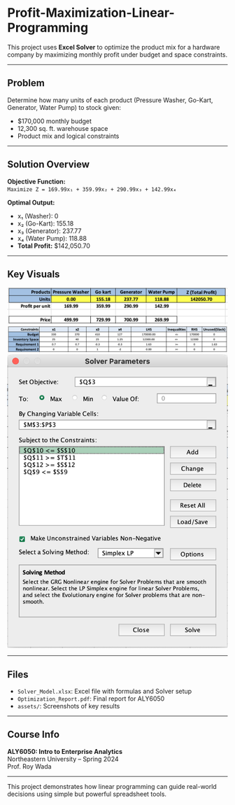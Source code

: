 # Profit-Maximization-Linear-Programming

This project uses **Excel Solver** to optimize the product mix for a hardware company by maximizing monthly profit under budget and space constraints.

---

## Problem

Determine how many units of each product (Pressure Washer, Go-Kart, Generator, Water Pump) to stock given:
- $170,000 monthly budget
- 12,300 sq. ft. warehouse space
- Product mix and logical constraints

---

## Solution Overview

**Objective Function:**  
`Maximize Z = 169.99x₁ + 359.99x₂ + 290.99x₃ + 142.99x₄`

**Optimal Output:**  
- x₁ (Washer): 0  
- x₂ (Go-Kart): 155.18  
- x₃ (Generator): 237.77  
- x₄ (Water Pump): 118.88  
- **Total Profit:** $142,050.70

---

## Key Visuals

![Optimal Units](assets/decision_variables.png)  
![Constraints](assets/constraints_table.png)  
![Solver Setup](assets/solver_setup.png)

---

## Files

- `Solver_Model.xlsx`: Excel file with formulas and Solver setup  
- `Optimization_Report.pdf`: Final report for ALY6050  
- `assets/`: Screenshots of key results

---

## Course Info

 **ALY6050: Intro to Enterprise Analytics**  
 Northeastern University – Spring 2024  
 Prof. Roy Wada

---

This project demonstrates how linear programming can guide real-world decisions using simple but powerful spreadsheet tools.
